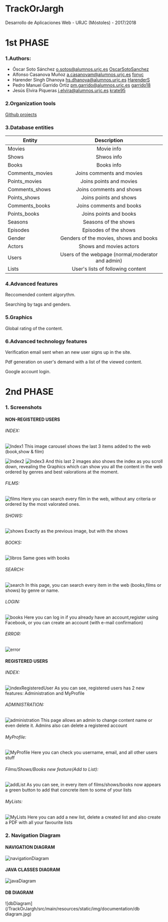 # TrackOrJargh
Desarrollo de Aplicaciones Web - URJC (Móstoles) - 2017/2018

# 1st PHASE

### 1.Authors:
- Óscar Soto Sánchez o.sotos@alumnos.urjc.es [OscarSotoSanchez](https://github.com/OscarSotoSanchez)
- Alfonso Casanova Muñoz a.casanovam@alumnos.urjc.es [fonyc](https://github.com/fonyc)
- Harender Singh Dhanoya hs.dhanoya@alumnos.urjc.es [HarenderS](https://github.com/HarenderS)
- Pedro Manuel Garrido Ortiz pm.garrido@alumnos.urjc.es [garrido18](https://github.com/garrido18)
- Jesús Elvira Piqueras j.elvira@alumnos.urjc.es [krate95](https://github.com/krate95)


### 2.Organization tools
[Github projects](https://github.com/krate95/TrackOrJargh/projects)


### 3.Database entities

| Entity                    | Description                                       |
| ------------------------- |:-------------------------------------------------:|
| Movies                    | Movie info                                        |
| Shows                     | Shwos info                                        |
| Books                     | Books info                                        |
| Comments_movies           | Joins comments and movies                         |
| Points_movies             | Joins points and movies                           |
| Comments_shows            | Joins comments and shows                          |
| Points_shows              | Joins points and shows                            |
| Comments_books            | Joins comments and books                          |
| Points_books              | Joins points and books                            |
| Seasons                   | Seasons of the shows                              |
| Episodes                  | Episodes of the shows                             |
| Gender                    | Genders of the movies, shows and books            |
| Actors                    | Shows and movies actors                           |    
| Users                     | Users of the webpage (normal,moderator and admin) |
| Lists                     | User's lists of following content                 |


### 4.Advanced features
Reccomended content algorythm.

Searching by tags and genders.


### 5.Graphics
Global rating of the content.


### 6.Advanced technology features

Verification email sent when an new user signs up in the site.

Pdf generation on user's demand with a list of the viewed content.

Google account login.

# 2nd PHASE

### 1. Screenshots
#### NON-REGISTERED USERS
###### INDEX:

![Index1](/TrackOrJargh/src/main/resources/static/img/documentation/index1.jpg)
This image carousel shows the last 3 items added to the web (book,show & film)

![Index2](/TrackOrJargh/src/main/resources/static/img/documentation/index2.jpg)
![Index3](/TrackOrJargh/src/main/resources/static/img/documentation/index3.jpg)
And this last 2 images also shows the index as you scroll down, revealing the Graphics which can show you all the content in the 
web ordered by genres and best valorations at the moment. 

###### FILMS:
![films](/TrackOrJargh/src/main/resources/static/img/documentation/peliculas.jpg)
Here you can search every film in the web, without any criteria or ordered by the most valorated ones. 

###### SHOWS:
![shows](/TrackOrJargh/src/main/resources/static/img/documentation/peliculas.jpg)
Exactly as the previous image, but with the shows

###### BOOKS:
![libros](/TrackOrJargh/src/main/resources/static/img/documentation/libros.jpg)
Same goes with books

###### SEARCH:
![search](/TrackOrJargh/src/main/resources/static/img/documentation/busqueda.jpg)
In this page, you can search every item in the web (books,films or shows) by genre or name. 

###### LOGIN:
![books](/TrackOrJargh/src/main/resources/static/img/documentation/login.jpg)
Here you can log in if you already have an account,register using Facebook, or you can create an account (with e-mail confirmation)

###### ERROR:
![error](/TrackOrJargh/src/main/resources/static/img/documentation/error.jpg)

#### REGISTERED USERS
###### INDEX:
![indexRegisteredUser](/TrackOrJargh/src/main/resources/static/img/documentation/indexLoggedUser.jpg)
As you can see, registered users has 2 new features: Administration and MyProfile

###### ADMINISTRATION:
![administration](/TrackOrJargh/src/main/resources/static/img/documentation/admin.jpg)
This page allows an admin to change content name or even delete it. Admins also can delete a registered account 

###### MyProfile:
![MyProfile](/TrackOrJargh/src/main/resources/static/img/documentation/miCuenta.jpg)
Here you can check you username, email, and all other users stuff

###### Films/Shows/Books new feature(Add to List):
![addList](/TrackOrJargh/src/main/resources/static/img/documentation/addFilm.jpg)
As you can see, in every item of films/shows/books now appears a green button to add that concrete item to some of your lists

###### MyLists:
![MyLists](/TrackOrJargh/src/main/resources/static/img/documentation/myLists.jpg)
Here you can add a new list, delete a created list and also create a PDF with all your favourite lists 

### 2. Navigation Diagram
#### NAVIGATION DIAGRAM
![navigationDiagram](/TrackOrJargh/src/main/resources/static/img/documentation/NavigationDiagram.jpg)
#### JAVA CLASSES DIAGRAM
![javaDiagram](/TrackOrJargh/src/main/resources/static/img/documentation/JavaClasses.jpg)
#### DB DIAGRAM
![dbDiagram](/TrackOrJargh/src/main/resources/static/img/documentation/db diagram.jpg)




